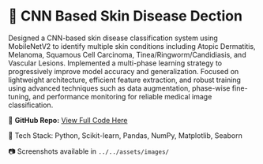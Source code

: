 # 🤒 CNN Based Skin Disease Dection 

Designed a CNN-based skin disease classification system using MobileNetV2 to identify multiple skin conditions including Atopic Dermatitis, Melanoma, Squamous Cell Carcinoma, Tinea/Ringworm/Candidiasis, and Vascular Lesions. Implemented a multi-phase learning strategy to progressively improve model accuracy and generalization. Focused on lightweight architecture, efficient feature extraction, and robust training using advanced techniques such as data augmentation, phase-wise fine-tuning, and performance monitoring for reliable medical image classification.

🔗 **GitHub Repo:** [View Full Code Here](https://github.com/jeetmajumder/supervised-heart-disease-detection)

📌 Tech Stack: Python, Scikit-learn, Pandas, NumPy, Matplotlib, Seaborn

📷 Screenshots available in `../../assets/images/`

